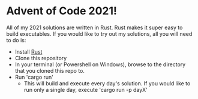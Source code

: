 # Advent of Code 2021!

All of my 2021 solutions are written in Rust. Rust makes it super easy to build executables. If you would like to try out my solutions, all you will need to do is:
 - Install [Rust](https://www.rust-lang.org/tools/install)
 - Clone this repository
 - In your terminal (or Powershell on Windows), browse to the directory that you cloned this repo to.
 - Run 'cargo run'
   - This will build and execute every day's solution. If you would like to run only a single day, execute 'cargo run -p dayX'